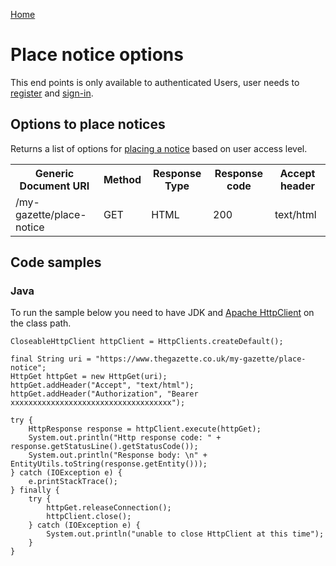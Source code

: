 [Home](../home.md)
# Place notice options #

This end points is only available to authenticated Users, user needs  to [register](../authentication/registration.md) and [sign-in](../authentication/sign-in.md).

## Options to place notices ##

Returns a list of options for [placing a notice](create-bundle.md) based on user access level.

<table>
<tr>
	<th>Generic Document URI</th>
	<th>Method</th>
	<th>Response Type</th>
	<th>Response code</th>
	<th>Accept header​</th>
</tr>
<tr>
	<td>/my-gazette/place-notice</td>
	<td>GET</td>
	<td>HTML</td>
	<td>200</td>
	<td>text/html</td>
</tr>
</table>

## Code samples

### Java ###

To run the sample below you need to have JDK and [Apache HttpClient](https://hc.apache.org/httpcomponents-client-ga/index.html) on the class path.

	CloseableHttpClient httpClient = HttpClients.createDefault();

	final String uri = "https://www.thegazette.co.uk/my-gazette/place-notice";
	HttpGet httpGet = new HttpGet(uri);
	httpGet.addHeader("Accept", "text/html");
	httpGet.addHeader("Authorization", "Bearer xxxxxxxxxxxxxxxxxxxxxxxxxxxxxxxxxxxx");

	try {
		HttpResponse response = httpClient.execute(httpGet);
		System.out.println("Http response code: " + response.getStatusLine().getStatusCode());
		System.out.println("Response body: \n" + EntityUtils.toString(response.getEntity()));
	} catch (IOException e) {
		e.printStackTrace();
	} finally {
		try {
			httpGet.releaseConnection();
			httpClient.close();
		} catch (IOException e) { 
			System.out.println("unable to close HttpClient at this time"); 
		}
	}
	